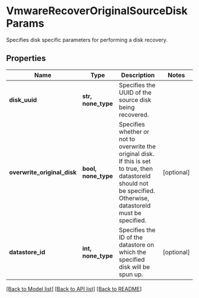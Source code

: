 # VmwareRecoverOriginalSourceDiskParams

Specifies disk specific parameters for performing a disk recovery.

## Properties
Name | Type | Description | Notes
------------ | ------------- | ------------- | -------------
**disk_uuid** | **str, none_type** | Specifies the UUID of the source disk being recovered. | 
**overwrite_original_disk** | **bool, none_type** | Specifies whether or not to overwrite the original disk. If this is set to true, then datastoreId should not be specified. Otherwise, datastoreId must be specified. | [optional] 
**datastore_id** | **int, none_type** | Specifies the ID of the datastore on which the specified disk will be spun up. | [optional] 

[[Back to Model list]](../README.md#documentation-for-models) [[Back to API list]](../README.md#documentation-for-api-endpoints) [[Back to README]](../README.md)


